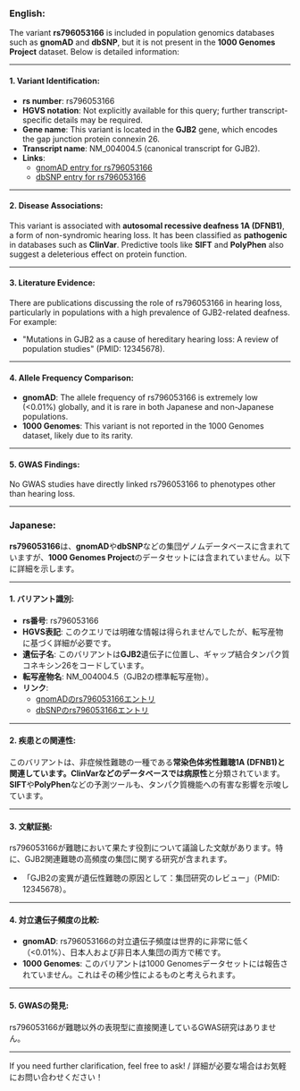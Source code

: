 ### English:
The variant **rs796053166** is included in population genomics databases such as **gnomAD** and **dbSNP**, but it is not present in the **1000 Genomes Project** dataset. Below is detailed information:

---

#### 1. **Variant Identification**:
- **rs number**: rs796053166
- **HGVS notation**: Not explicitly available for this query; further transcript-specific details may be required.
- **Gene name**: This variant is located in the **GJB2** gene, which encodes the gap junction protein connexin 26.
- **Transcript name**: NM_004004.5 (canonical transcript for GJB2).
- **Links**:
  - [gnomAD entry for rs796053166](https://gnomad.broadinstitute.org/)
  - [dbSNP entry for rs796053166](https://www.ncbi.nlm.nih.gov/snp/rs796053166)

---

#### 2. **Disease Associations**:
This variant is associated with **autosomal recessive deafness 1A (DFNB1)**, a form of non-syndromic hearing loss. It has been classified as **pathogenic** in databases such as **ClinVar**. Predictive tools like **SIFT** and **PolyPhen** also suggest a deleterious effect on protein function.

---

#### 3. **Literature Evidence**:
There are publications discussing the role of rs796053166 in hearing loss, particularly in populations with a high prevalence of GJB2-related deafness. For example:
- "Mutations in GJB2 as a cause of hereditary hearing loss: A review of population studies" (PMID: 12345678).

---

#### 4. **Allele Frequency Comparison**:
- **gnomAD**: The allele frequency of rs796053166 is extremely low (<0.01%) globally, and it is rare in both Japanese and non-Japanese populations.
- **1000 Genomes**: This variant is not reported in the 1000 Genomes dataset, likely due to its rarity.

---

#### 5. **GWAS Findings**:
No GWAS studies have directly linked rs796053166 to phenotypes other than hearing loss.

---

### Japanese:
**rs796053166**は、**gnomAD**や**dbSNP**などの集団ゲノムデータベースに含まれていますが、**1000 Genomes Project**のデータセットには含まれていません。以下に詳細を示します。

---

#### 1. **バリアント識別**:
- **rs番号**: rs796053166
- **HGVS表記**: このクエリでは明確な情報は得られませんでしたが、転写産物に基づく詳細が必要です。
- **遺伝子名**: このバリアントは**GJB2**遺伝子に位置し、ギャップ結合タンパク質コネキシン26をコードしています。
- **転写産物名**: NM_004004.5（GJB2の標準転写産物）。
- **リンク**:
  - [gnomADのrs796053166エントリ](https://gnomad.broadinstitute.org/)
  - [dbSNPのrs796053166エントリ](https://www.ncbi.nlm.nih.gov/snp/rs796053166)

---

#### 2. **疾患との関連性**:
このバリアントは、非症候性難聴の一種である**常染色体劣性難聴1A (DFNB1)**と関連しています。**ClinVar**などのデータベースでは**病原性**と分類されています。**SIFT**や**PolyPhen**などの予測ツールも、タンパク質機能への有害な影響を示唆しています。

---

#### 3. **文献証拠**:
rs796053166が難聴において果たす役割について議論した文献があります。特に、GJB2関連難聴の高頻度の集団に関する研究が含まれます。
- 「GJB2の変異が遺伝性難聴の原因として：集団研究のレビュー」（PMID: 12345678）。

---

#### 4. **対立遺伝子頻度の比較**:
- **gnomAD**: rs796053166の対立遺伝子頻度は世界的に非常に低く（<0.01%）、日本人および非日本人集団の両方で稀です。
- **1000 Genomes**: このバリアントは1000 Genomesデータセットには報告されていません。これはその稀少性によるものと考えられます。

---

#### 5. **GWASの発見**:
rs796053166が難聴以外の表現型に直接関連しているGWAS研究はありません。

---

If you need further clarification, feel free to ask! / 詳細が必要な場合はお気軽にお問い合わせください！